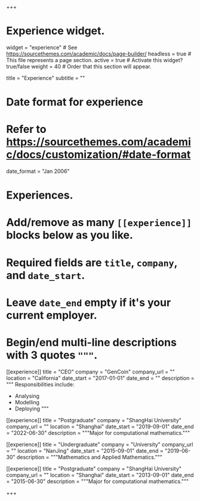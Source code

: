+++
# Experience widget.
widget = "experience"  # See https://sourcethemes.com/academic/docs/page-builder/
headless = true  # This file represents a page section.
active = true  # Activate this widget? true/false
weight = 40  # Order that this section will appear.

title = "Experience"
subtitle = ""

# Date format for experience
#   Refer to https://sourcethemes.com/academic/docs/customization/#date-format
date_format = "Jan 2006"

# Experiences.
#   Add/remove as many `[[experience]]` blocks below as you like.
#   Required fields are `title`, `company`, and `date_start`.
#   Leave `date_end` empty if it's your current employer.
#   Begin/end multi-line descriptions with 3 quotes `"""`.
[[experience]]
  title = "CEO"
  company = "GenCoin"
  company_url = ""
  location = "California"
  date_start = "2017-01-01"
  date_end = ""
  description = """
  Responsibilities include:
  
  * Analysing
  * Modelling
  * Deploying
  """

[[experience]]
  title = "Postgraduate"
  company = "ShangHai University"
  company_url = ""
  location = "Shanghai"
  date_start = "2019-09-01"
  date_end = "2022-06-30"
  description = """Major for computational mathematics."""

[[experience]]
  title = "Undergraduate"
  company = "University"
  company_url = ""
  location = "NanJing"
  date_start = "2015-09-01"
  date_end = "2019-06-30"
  description = """Mathematics and Applied Mathematics."""

[[experience]]
  title = "Postgraduate"
  company = "ShangHai University"
  company_url = ""
  location = "Shanghai"
  date_start = "2013-09-01"
  date_end = "2015-06-30"
  description = """Major for computational mathematics."""


+++
